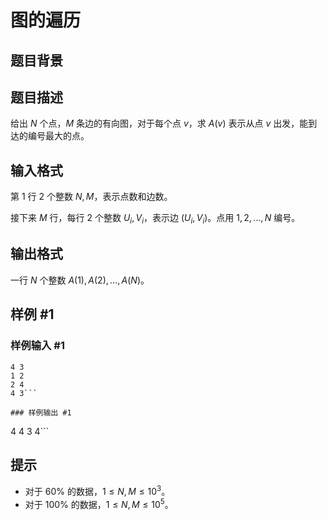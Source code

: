 # 图的遍历

## 题目背景



## 题目描述

给出 $N$ 个点，$M$ 条边的有向图，对于每个点 $v$，求 $A(v)$ 表示从点 $v$ 出发，能到达的编号最大的点。

## 输入格式

第 $1$ 行 $2$ 个整数 $N,M$，表示点数和边数。

接下来 $M$ 行，每行 $2$ 个整数 $U_i,V_i$，表示边 $(U_i,V_i)$。点用 $1,2,\dots,N$ 编号。

## 输出格式

一行 $N$ 个整数 $A(1),A(2),\dots,A(N)$。

## 样例 #1

### 样例输入 #1
```
4 3
1 2
2 4
4 3```

### 样例输出 #1

```
4 4 3 4```

## 提示

- 对于 $60\%$ 的数据，$1 \leq N,M \leq 10^3$。
- 对于 $100\%$ 的数据，$1 \leq N,M \leq 10^5$。
